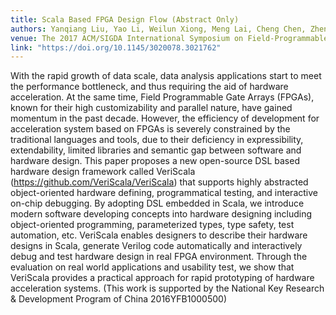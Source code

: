 ```yaml
---
title: Scala Based FPGA Design Flow (Abstract Only)
authors: Yanqiang Liu, Yao Li, Weilun Xiong, Meng Lai, Cheng Chen, Zhengwei Qi, Haibing Guan
venue: The 2017 ACM/SIGDA International Symposium on Field-Programmable Gate Arrays, FPGA 2017
link: "https://doi.org/10.1145/3020078.3021762"
---
```


With the rapid growth of data scale, data analysis applications start to meet
the performance bottleneck, and thus requiring the aid of hardware
acceleration. At the same time, Field Programmable Gate Arrays (FPGAs), known
for their high customizability and parallel nature, have gained momentum in the
past decade. However, the efficiency of development for acceleration system
based on FPGAs is severely constrained by the traditional languages and tools,
due to their deficiency in expressibility, extendability, limited libraries and
semantic gap between software and hardware design. This paper proposes a new
open-source DSL based hardware design framework called VeriScala
(https://github.com/VeriScala/VeriScala) that supports highly abstracted
object-oriented hardware defining, programmatical testing, and interactive
on-chip debugging. By adopting DSL embedded in Scala, we introduce modern
software developing concepts into hardware designing including object-oriented
programming, parameterized types, type safety, test automation, etc. VeriScala
enables designers to describe their hardware designs in Scala, generate Verilog
code automatically and interactively debug and test hardware design in real FPGA
environment. Through the evaluation on real world applications and usability
test, we show that VeriScala provides a practical approach for rapid prototyping
of hardware acceleration systems. (This work is supported by the National Key
Research & Development Program of China 2016YFB1000500)
